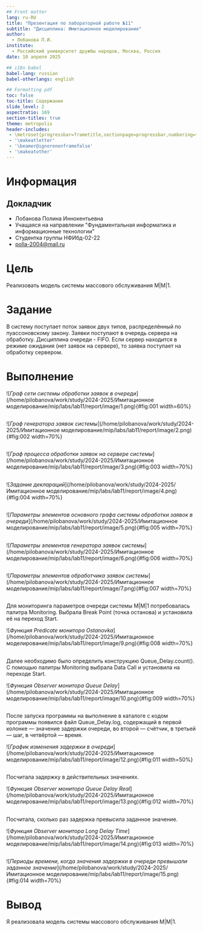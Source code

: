 ```yaml
---
## Front matter
lang: ru-RU
title: "Презентация по лабораторной работе №11"
subtitle: "Дисциплина: Имитационное моделирование"
author:
  - Лобанова П.И.
institute:
  - Российский университет дружбы народов, Москва, Россия
date: 10 апреля 2025

## i18n babel
babel-lang: russian
babel-otherlangs: english

## Formatting pdf
toc: false
toc-title: Содержание
slide_level: 2
aspectratio: 169
section-titles: true
theme: metropolis
header-includes:
 - \metroset{progressbar=frametitle,sectionpage=progressbar,numbering=fraction}
 - '\makeatletter'
 - '\beamer@ignorenonframefalse'
 - '\makeatother'
---
```


# Информация

## Докладчик


  * Лобанова Полина Иннокентьевна
  * Учащаяся на направлении "Фундаментальная информатика и информационные технологии"
  * Студентка группы НФИбд-02-22
  * [polla-2004@mail.ru](polla-2004@mail.ru)
  

# Цель

Реализовать модель системы массового обслуживания M|M|1.

# Задание

В систему поступает поток заявок двух типов, распределённый по пуассоновскому закону. Заявки поступают в очередь сервера на обработку. Дисциплина очереди - FIFO. Если сервер находится в режиме ожидания (нет заявок на сервере), то заявка поступает на обработку сервером.

# Выполнение

![*Граф сети системы обработки заявок в очереди*](/home/pilobanova/work/study/2024-2025/Имитационное моделирование/mip/labs/lab11/report/image/1.png){#fig:001 width=60%}

## 

![*Граф генератора заявок системы*](/home/pilobanova/work/study/2024-2025/Имитационное моделирование/mip/labs/lab11/report/image/2.png){#fig:002 width=70%}

## 

![*Граф процесса обработки заявок на сервере системы*](/home/pilobanova/work/study/2024-2025/Имитационное моделирование/mip/labs/lab11/report/image/3.png){#fig:003 width=70%}

## 

![*Задание деклараций*](/home/pilobanova/work/study/2024-2025/Имитационное моделирование/mip/labs/lab11/report/image/4.png){#fig:004 width=70%}

## 

![*Параметры элементов основного графа системы обработки заявок в очереди*](/home/pilobanova/work/study/2024-2025/Имитационное моделирование/mip/labs/lab11/report/image/5.png){#fig:005 width=70%}

## 

![*Параметры элементов генератора заявок системы*](/home/pilobanova/work/study/2024-2025/Имитационное моделирование/mip/labs/lab11/report/image/6.png){#fig:006 width=70%}

## 

![*Параметры элементов обработчика заявок системы*](/home/pilobanova/work/study/2024-2025/Имитационное моделирование/mip/labs/lab11/report/image/7.png){#fig:007 width=70%}

## 

Для мониторинга параметров очереди системы M|M|1 потребовалась палитра Monitoring. Выбрала Break Point (точка останова) и установила её на переход Start.

![*Функция Predicate монитора Ostanovka*](/home/pilobanova/work/study/2024-2025/Имитационное моделирование/mip/labs/lab11/report/image/9.png){#fig:008 width=70%}

## 

Далее необходимо было определить конструкцию Queue_Delay.count(). С помощью палитры Monitoring выбрала Data Call и установила на переходе Start.

![*Функция Observer монитора Queue Delay*](/home/pilobanova/work/study/2024-2025/Имитационное моделирование/mip/labs/lab11/report/image/10.png){#fig:009 width=70%}

## 

После запуска программы на выполнение в каталоге с кодом программы появился файл Queue_Delay.log, содержащий в первой колонке — значение задержки очереди, во второй — счётчик, в третьей — шаг, в четвёртой — время.

![*График изменения задержки в очереди*](/home/pilobanova/work/study/2024-2025/Имитационное моделирование/mip/labs/lab11/report/image/12.png){#fig:011 width=50%}

## 

Посчитала задержку в действительных значениях.

![*Функция Observer монитора Queue Delay Real*](/home/pilobanova/work/study/2024-2025/Имитационное моделирование/mip/labs/lab11/report/image/13.png){#fig:012 width=70%}

## 

Посчитала, сколько раз задержка превысила заданное значение.

![*Функция Observer монитора Long Delay Time*](/home/pilobanova/work/study/2024-2025/Имитационное моделирование/mip/labs/lab11/report/image/14.png){#fig:013 width=70%}

## 

![*Периоды времени, когда значения задержки в очереди превышали заданное значение*](/home/pilobanova/work/study/2024-2025/Имитационное моделирование/mip/labs/lab11/report/image/15.png){#fig:014 width=70%}

# Вывод

Я реализовала модель системы массового обслуживания M|M|1.


